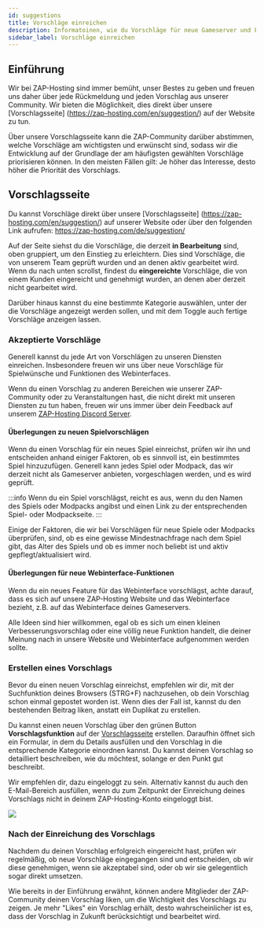 ```yaml
---
id: suggestions
title: Vorschläge einreichen
description: Informatoinen, wie du Vorschläge für neue Gameserver und Funktionen auf ZAP-Hosting einreichen kannst - ZAP-Hosting.com Dokumentation
sidebar_label: Vorschläge einreichen
---
```




## Einführung

Wir bei ZAP-Hosting sind immer bemüht, unser Bestes zu geben und freuen uns daher über jede Rückmeldung und jeden Vorschlag aus unserer Community. Wir bieten die Möglichkeit, dies direkt über unsere [Vorschlagsseite] (https://zap-hosting.com/en/suggestion/) auf der Website zu tun.

Über unsere Vorschlagsseite kann die ZAP-Community darüber abstimmen, welche Vorschläge am wichtigsten und erwünscht sind, sodass wir die Entwicklung auf der Grundlage der am häufigsten gewählten Vorschläge priorisieren können. In den meisten Fällen gilt: Je höher das Interesse, desto höher die Priorität des Vorschlags.



## Vorschlagsseite

Du kannst Vorschläge direkt über unsere [Vorschlagsseite] (https://zap-hosting.com/en/suggestion/) auf unserer Website oder über den folgenden Link aufrufen: https://zap-hosting.com/de/suggestion/

Auf der Seite siehst du die Vorschläge, die derzeit **in Bearbeitung** sind, oben gruppiert, um den Einstieg zu erleichtern. Dies sind Vorschläge, die von unserem Team geprüft wurden und an denen aktiv gearbeitet wird. Wenn du nach unten scrollst, findest du **eingereichte** Vorschläge, die von einem Kunden eingereicht und genehmigt wurden, an denen aber derzeit nicht gearbeitet wird.

Darüber hinaus kannst du eine bestimmte Kategorie auswählen, unter der die Vorschläge angezeigt werden sollen, und mit dem Toggle auch fertige Vorschläge anzeigen lassen.

### Akzeptierte Vorschläge

Generell kannst du jede Art von Vorschlägen zu unseren Diensten einreichen. Insbesondere freuen wir uns über neue Vorschläge für Spielwünsche und Funktionen des Webinterfaces.

Wenn du einen Vorschlag zu anderen Bereichen wie unserer ZAP-Community oder zu Veranstaltungen hast, die nicht direkt mit unseren Diensten zu tun haben, freuen wir uns immer über dein Feedback auf unserem [ZAP-Hosting Discord Server](https://discord.com/invite/zaphosting).

#### Überlegungen zu neuen Spielvorschlägen

Wenn du einen Vorschlag für ein neues Spiel einreichst, prüfen wir ihn und entscheiden anhand einiger Faktoren, ob es sinnvoll ist, ein bestimmtes Spiel hinzuzufügen. Generell kann jedes Spiel oder Modpack, das wir derzeit nicht als Gameserver anbieten, vorgeschlagen werden, und es wird geprüft.

:::info
Wenn du ein Spiel vorschlägst, reicht es aus, wenn du den Namen des Spiels oder Modpacks angibst und einen Link zu der entsprechenden Spiel- oder Modpackseite.
:::

Einige der Faktoren, die wir bei Vorschlägen für neue Spiele oder Modpacks überprüfen, sind, ob es eine gewisse Mindestnachfrage nach dem Spiel gibt, das Alter des Spiels und ob es immer noch beliebt ist und aktiv gepflegt/aktualisiert wird.

#### Überlegungen für neue Webinterface-Funktionen

Wenn du ein neues Feature für das Webinterface vorschlägst, achte darauf, dass es sich auf unsere ZAP-Hosting Website und das Webinterface bezieht, z.B. auf das Webinterface deines Gameservers.

Alle Ideen sind hier willkommen, egal ob es sich um einen kleinen Verbesserungsvorschlag oder eine völlig neue Funktion handelt, die deiner Meinung nach in unsere Website und Webinterface aufgenommen werden sollte.


### Erstellen eines Vorschlags

Bevor du einen neuen Vorschlag einreichst, empfehlen wir dir, mit der Suchfunktion deines Browsers (STRG+F) nachzusehen, ob dein Vorschlag schon einmal gepostet worden ist. Wenn dies der Fall ist, kannst du den bestehenden Beitrag liken, anstatt ein Duplikat zu erstellen.

Du kannst einen neuen Vorschlag über den grünen Button **Vorschlagsfunktion** auf der [Vorschlagsseite](https://zap-hosting.com/de/suggestion/) erstellen. Daraufhin öffnet sich ein Formular, in dem du Details ausfüllen und den Vorschlag in die entsprechende Kategorie einordnen kannst. Du kannst deinen Vorschlag so detailliert beschreiben, wie du möchtest, solange er den Punkt gut beschreibt.

Wir empfehlen dir, dazu eingeloggt zu sein. Alternativ kannst du auch den E-Mail-Bereich ausfüllen, wenn du zum Zeitpunkt der Einreichung deines Vorschlags nicht in deinem ZAP-Hosting-Konto eingeloggt bist.

![](https://github.com/zaphosting/docs/assets/42719082/54c96bb9-4fc7-46d4-9ffa-f78d80688f76)



### Nach der Einreichung des Vorschlags

Nachdem du deinen Vorschlag erfolgreich eingereicht hast, prüfen wir regelmäßig, ob neue Vorschläge eingegangen sind und entscheiden, ob wir diese genehmigen, wenn sie akzeptabel sind, oder ob wir sie gelegentlich sogar direkt umsetzen.

Wie bereits in der Einführung erwähnt, können andere Mitglieder der ZAP-Community deinen Vorschlag liken, um die Wichtigkeit des Vorschlags zu zeigen. Je mehr "Likes" ein Vorschlag erhält, desto wahrscheinlicher ist es, dass der Vorschlag in Zukunft berücksichtigt und bearbeitet wird.

